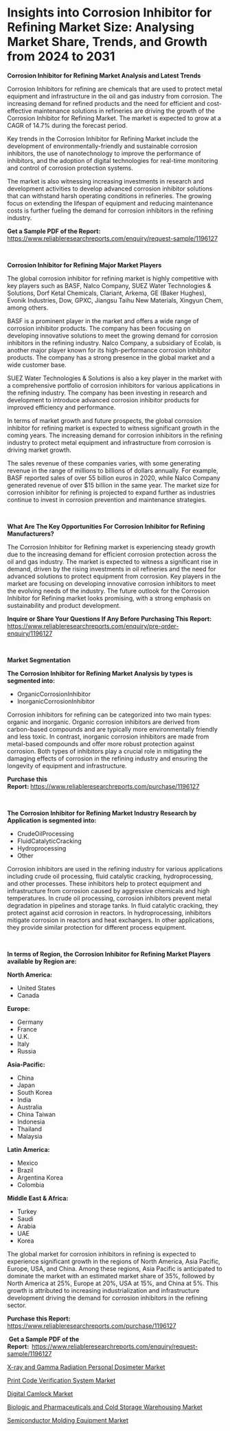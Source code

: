 <p><h1>Insights into Corrosion Inhibitor for Refining Market Size: Analysing Market Share, Trends, and Growth from 2024 to 2031</h1></p><p><strong>Corrosion Inhibitor for Refining Market Analysis and Latest Trends</strong></p>
<p><p>Corrosion Inhibitors for refining are chemicals that are used to protect metal equipment and infrastructure in the oil and gas industry from corrosion. The increasing demand for refined products and the need for efficient and cost-effective maintenance solutions in refineries are driving the growth of the Corrosion Inhibitor for Refining Market. The market is expected to grow at a CAGR of 14.7% during the forecast period.</p><p>Key trends in the Corrosion Inhibitor for Refining Market include the development of environmentally-friendly and sustainable corrosion inhibitors, the use of nanotechnology to improve the performance of inhibitors, and the adoption of digital technologies for real-time monitoring and control of corrosion protection systems.</p><p>The market is also witnessing increasing investments in research and development activities to develop advanced corrosion inhibitor solutions that can withstand harsh operating conditions in refineries. The growing focus on extending the lifespan of equipment and reducing maintenance costs is further fueling the demand for corrosion inhibitors in the refining industry.</p></p>
<p><strong>Get a Sample PDF of the Report:&nbsp;</strong> <a href="https://www.reliableresearchreports.com/enquiry/request-sample/1196127">https://www.reliableresearchreports.com/enquiry/request-sample/1196127</a></p>
<p>&nbsp;</p>
<p><strong>Corrosion Inhibitor for Refining Major Market Players</strong></p>
<p><p>The global corrosion inhibitor for refining market is highly competitive with key players such as BASF, Nalco Company, SUEZ Water Technologies & Solutions, Dorf Ketal Chemicals, Clariant, Arkema, GE (Baker Hughes), Evonik Industries, Dow, GPXC, Jiangsu Taihu New Materials, Xingyun Chem, among others.</p><p>BASF is a prominent player in the market and offers a wide range of corrosion inhibitor products. The company has been focusing on developing innovative solutions to meet the growing demand for corrosion inhibitors in the refining industry. Nalco Company, a subsidiary of Ecolab, is another major player known for its high-performance corrosion inhibitor products. The company has a strong presence in the global market and a wide customer base.</p><p>SUEZ Water Technologies & Solutions is also a key player in the market with a comprehensive portfolio of corrosion inhibitors for various applications in the refining industry. The company has been investing in research and development to introduce advanced corrosion inhibitor products for improved efficiency and performance.</p><p>In terms of market growth and future prospects, the global corrosion inhibitor for refining market is expected to witness significant growth in the coming years. The increasing demand for corrosion inhibitors in the refining industry to protect metal equipment and infrastructure from corrosion is driving market growth.</p><p>The sales revenue of these companies varies, with some generating revenue in the range of millions to billions of dollars annually. For example, BASF reported sales of over 55 billion euros in 2020, while Nalco Company generated revenue of over $15 billion in the same year. The market size for corrosion inhibitor for refining is projected to expand further as industries continue to invest in corrosion prevention and maintenance strategies.</p></p>
<p>&nbsp;</p>
<p><strong>What Are The Key Opportunities For Corrosion Inhibitor for Refining Manufacturers?</strong></p>
<p><p>The Corrosion Inhibitor for Refining market is experiencing steady growth due to the increasing demand for efficient corrosion protection across the oil and gas industry. The market is expected to witness a significant rise in demand, driven by the rising investments in oil refineries and the need for advanced solutions to protect equipment from corrosion. Key players in the market are focusing on developing innovative corrosion inhibitors to meet the evolving needs of the industry. The future outlook for the Corrosion Inhibitor for Refining market looks promising, with a strong emphasis on sustainability and product development.</p></p>
<p><strong>Inquire or Share Your Questions If Any Before Purchasing This Report:</strong> <a href="https://www.reliableresearchreports.com/enquiry/pre-order-enquiry/1196127">https://www.reliableresearchreports.com/enquiry/pre-order-enquiry/1196127</a></p>
<p>&nbsp;</p>
<p><strong>Market Segmentation</strong></p>
<p><strong>The Corrosion Inhibitor for Refining Market Analysis by types is segmented into:</strong></p>
<p><ul><li>OrganicCorrosionInhibitor</li><li>InorganicCorrosionInhibitor</li></ul></p>
<p><p>Corrosion inhibitors for refining can be categorized into two main types: organic and inorganic. Organic corrosion inhibitors are derived from carbon-based compounds and are typically more environmentally friendly and less toxic. In contrast, inorganic corrosion inhibitors are made from metal-based compounds and offer more robust protection against corrosion. Both types of inhibitors play a crucial role in mitigating the damaging effects of corrosion in the refining industry and ensuring the longevity of equipment and infrastructure.</p></p>
<p><strong>Purchase this Report:&nbsp;</strong><a href="https://www.reliableresearchreports.com/purchase/1196127">https://www.reliableresearchreports.com/purchase/1196127</a></p>
<p>&nbsp;</p>
<p><strong>The Corrosion Inhibitor for Refining Market Industry Research by Application is segmented into:</strong></p>
<p><ul><li>CrudeOilProcessing</li><li>FluidCatalyticCracking</li><li>Hydroprocessing</li><li>Other</li></ul></p>
<p><p>Corrosion inhibitors are used in the refining industry for various applications including crude oil processing, fluid catalytic cracking, hydroprocessing, and other processes. These inhibitors help to protect equipment and infrastructure from corrosion caused by aggressive chemicals and high temperatures. In crude oil processing, corrosion inhibitors prevent metal degradation in pipelines and storage tanks. In fluid catalytic cracking, they protect against acid corrosion in reactors. In hydroprocessing, inhibitors mitigate corrosion in reactors and heat exchangers. In other applications, they provide similar protection for different process equipment.</p></p>
<p>&nbsp;</p>
<p><strong>In terms of Region, the Corrosion Inhibitor for Refining Market Players available by Region are:</strong></p>
<p>
    <p> <strong> North America: </strong>
        <ul>
            <li>United States</li>
            <li>Canada</li>
        </ul>
        </p> 
    <p> <strong> Europe: </strong>
        <ul>
            <li>Germany</li>
            <li>France</li>
            <li>U.K.</li>
            <li>Italy</li>
            <li>Russia</li>
        </ul>
        </p> 
    <p> <strong> Asia-Pacific: </strong>
        <ul>
            <li>China</li>
            <li>Japan</li>
            <li>South Korea</li>
            <li>India</li>
            <li>Australia</li>
            <li>China Taiwan</li>
            <li>Indonesia</li>
            <li>Thailand</li>
            <li>Malaysia</li>
        </ul>
        </p> 
    <p> <strong> Latin America: </strong>
        <ul>
            <li>Mexico</li>
            <li>Brazil</li>
            <li>Argentina Korea</li>
            <li>Colombia</li>
        </ul>
        </p> 
    <p> <strong> Middle East & Africa: </strong>
        <ul>
            <li>Turkey</li>
            <li>Saudi</li>
            <li>Arabia</li>
            <li>UAE</li>
            <li>Korea</li>
        </ul>
    </p>
    </p>
<p><p>The global market for corrosion inhibitors in refining is expected to experience significant growth in the regions of North America, Asia Pacific, Europe, USA, and China. Among these regions, Asia Pacific is anticipated to dominate the market with an estimated market share of 35%, followed by North America at 25%, Europe at 20%, USA at 15%, and China at 5%. This growth is attributed to increasing industrialization and infrastructure development driving the demand for corrosion inhibitors in the refining sector.</p></p>
<p><strong>Purchase this Report: </strong><a href="https://www.reliableresearchreports.com/purchase/1196127">https://www.reliableresearchreports.com/purchase/1196127</a></p>
<p>&nbsp;<strong>Get a Sample PDF of the Report:&nbsp;&nbsp;</strong><a href="https://www.reliableresearchreports.com/enquiry/request-sample/1196127">https://www.reliableresearchreports.com/enquiry/request-sample/1196127</a></p>
<p><strong></strong></p>
<p><p><a href="https://medium.com/@jadenlegros2023/x-ray-and-gamma-radiation-personal-dosimeter-market-research-report-its-history-and-forecast-2024-4af10af44107">X-ray and Gamma Radiation Personal Dosimeter Market</a></p><p><a href="https://medium.com/@jadenlegros2023/print-code-verification-system-market-research-report-its-history-and-forecast-2024-to-2031-bcb0970025e6">Print Code Verification System Market</a></p><p><a href="https://medium.com/@jadenlegros2023/digital-camlock-market-analysis-its-cagr-market-segmentation-and-global-industry-overview-cf292535cb72">Digital Camlock Market</a></p><p><a href="https://medium.com/@jadenlegros2023/biologic-and-pharmaceuticals-and-cold-storage-warehousing-market-the-key-to-successful-business-4150c4593221">Biologic and Pharmaceuticals and Cold Storage Warehousing Market</a></p><p><a href="https://medium.com/@jadenlegros2023/semiconductor-molding-equipment-market-analysis-and-sze-forecasted-for-period-from-2024-to-2031-b55cf960c783">Semiconductor Molding Equipment Market</a></p></p>